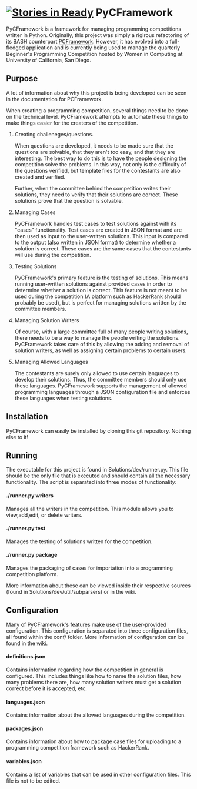 [![Stories in Ready](https://badge.waffle.io/brandonio21/PyCFramework.png?label=ready&title=Ready)](https://waffle.io/brandonio21/PyCFramework)
PyCFramework
============
PyCFramework is a framework for managing programming competitions writter in
Python. Originally, this project was simply a rigirous refactoring of its BASH
counterpart [PCFramework](https://github.com/brandonio21/PCFramework). However,
it has evolved into a full-fledged application and is currently being used to
manage the quarterly Beginner's Programming Competition hosted by Women in 
Computing at University of California, San Diego.

Purpose
-------
A lot of information about why this project is being developed can be seen in
the documentation for PCFramework. 

When creating a programming competition, several things need to be done on the
technical level. PyCFramework attempts to automate these things to make things
easier for the creaters of the competition.

1. Creating challeneges/questions.
    
	When questions are developed, it needs to be made sure that the 
	questions are solvable, that they aren't too easy, and that they are 
	interesting. The best way to do this is to have the people designing
	the competition solve the problems. In this way, not only is the 
	difficulty of the questions verified, but template files for the 
	contestants are also created and verified. 

	Further, when the committee behind the competition writes their 
	solutions, they need to verify that their solutions are correct. These
	solutions prove that the question is solvable.

2. Managing Cases

	PyCFramework handles test cases to test solutions against with its
	"cases" functionality. Test cases are created in JSON format and are
	then used as input to the user-written solutions. This input is compared
	to the output (also written in JSON format) to determine whether a 
	solution is correct. These cases are the same cases that the contestants
	will use during the competition. 

3. Testing Solutions

	PyCFramework's primary feature is the testing of solutions. This means
	running user-written solutions against provided cases in order to 
	determine whether a solution is correct. This feature is not meant to
	be used during the competition (A platform such as HackerRank should
	probably be used), but is perfect for managing solutions written by the
	committee members.

4. Managing Solution Writers

	Of course, with a large committee full of many people writing solutions,
	there needs to be a way to manage the people writing the solutions. 
	PyCFramework takes care of this by allowing the adding and removal of
	solution writers, as well as assigning certain problems to certain users.

5. Managing Allowed Languages

	The contestants are surely only allowed to use certain languages to
	develop their solutions. Thus, the committee members should only
	use these languages. PyCFramework supports the management of allowed
	programming languages through a JSON configuration file and enforces
	these languages when testing solutions.


Installation
------------
PyCFramework can easily be installed by cloning this git repository. Nothing
else to it!



Running
-------
The executable for this project is found in Solutions/dev/runner.py. This file
should be the only file that is executed and should contain all the necessary
functionality. The script is separated into three modes of functionality:

#### ./runner.py writers ####
Manages all the writers in the competition. This module allows you to
view,add,edit, or delete writers. 

#### ./runner.py test ####
Manages the testing of solutions written for the competition. 

#### ./runner.py package ####
Manages the packaging of cases for importation into a programming
competition platform.

More information about these can be viewed inside their respective sources
(found in Solutions/dev/util/subparsers) or in the wiki.


Configuration
-------------
Many of PyCFramework's features make use of the user-provided configuration. 
This configuration is separated into three configuration files, all found
within the conf/ folder. More information of configuration can be found in the
[wiki](https://github.com/brandonio21/PyCFramework/wiki/Configuration).
	
#### definitions.json ####
Contains information regarding how the competition in general is 
configured. This includes things like how to name the solution files,
how many problems there are, how many solution writers must get a 
solution correct before it is accepted, etc.

#### languages.json ####
Contains information about the allowed languages during the competition.

#### packages.json ####
Contains information about how to package case files for uploading to
a programming competition framework such as HackerRank.

#### variables.json ####
Contains a list of variables that can be used in other configuration 
files. This file is not to be edited.
